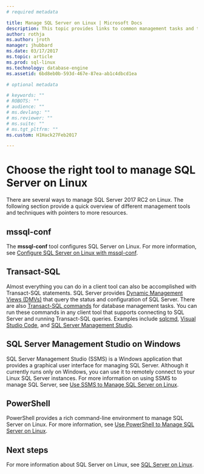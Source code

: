 ```yaml
---
# required metadata

title: Manage SQL Server on Linux | Microsoft Docs
description: This topic provides links to common management tasks and tools for SQL Server running on Linux.
author: rothja 
ms.author: jroth 
manager: jhubbard
ms.date: 03/17/2017
ms.topic: article
ms.prod: sql-linux
ms.technology: database-engine
ms.assetid: 6bd8eb0b-593d-467e-87ea-ab1c4dbcd1ea

# optional metadata

# keywords: ""
# ROBOTS: ""
# audience: ""
# ms.devlang: ""
# ms.reviewer: ""
# ms.suite: ""
# ms.tgt_pltfrm: ""
ms.custom: H1Hack27Feb2017

---
```

# Choose the right tool to manage SQL Server on Linux

There are several ways to manage SQL Server 2017 RC2 on Linux. The following section provide a quick overview of different management tools and techniques with pointers to more resources.

## mssql-conf 
The **mssql-conf** tool configures SQL Server on Linux. For more information, see [Configure SQL Server on Linux with mssql-conf](sql-server-linux-configure-mssql-conf.md).

## Transact-SQL

Almost everything you can do in a client tool can also be accomplished with Transact-SQL statements. SQL Server provides [Dynamic Management Views (DMVs)](https://msdn.microsoft.com/library/ms188754.aspx) that query the status and configuration of SQL Server. There are also [Transact-SQL commands](https://msdn.microsoft.com/library/bb510741.aspx) for database management tasks. You can run these commands in any client tool that supports connecting to SQL Server and running Transact-SQL queries. Examples include [sqlcmd](sql-server-linux-setup-tools.md), [Visual Studio Code](sql-server-linux-develop-use-vscode.md), and [SQL Server Management Studio](sql-server-linux-manage-ssms.md).

## SQL Server Management Studio on Windows

SQL Server Management Studio (SSMS) is a Windows application that provides a graphical user interface for managing SQL Server. Although it currently runs only on Windows, you can use it to remotely connect to your Linux SQL Server instances. For more information on using SSMS to manage SQL Server, see [Use SSMS to Manage SQL Server on Linux](sql-server-linux-manage-ssms.md).

## PowerShell

PowerShell provides a rich command-line environment to manage SQL Server on Linux. For more information, see [Use PowerShell to Manage SQL Server on Linux](sql-server-linux-manage-powershell.md).

## Next steps

For more information about SQL Server on Linux, see [SQL Server on Linux](sql-server-linux-overview.md).